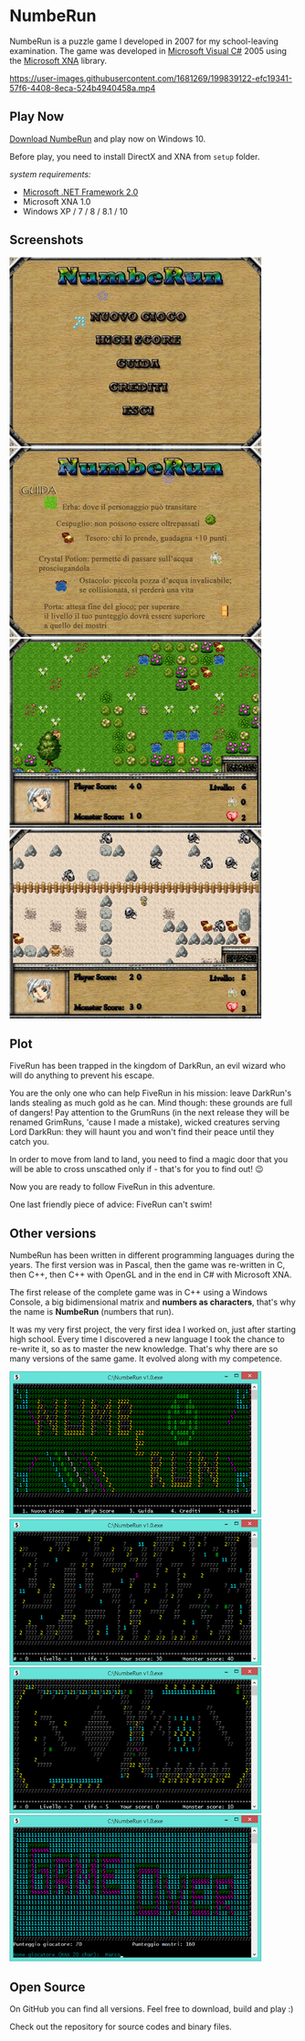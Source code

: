 NumbeRun
========

NumbeRun is a puzzle game I developed in 2007 for my school-leaving examination. The game was developed in [Microsoft Visual C#](http://www.visualstudio.com/) 2005 using the [Microsoft XNA](https://it.wikipedia.org/wiki/Microsoft_XNA) library.

https://user-images.githubusercontent.com/1681269/199839122-efc19341-57f6-4408-8eca-524b4940458a.mp4


Play Now
--------

[Download NumbeRun](https://github.com/marcomontalbano/numberun/releases/latest) and play now on Windows 10.

Before play, you need to install DirectX and XNA from `setup` folder.

_system requirements:_

- [Microsoft .NET Framework 2.0](http://www.microsoft.com/it-it/download/details.aspx?id=1639)
- Microsoft XNA 1.0
- Windows XP / 7 / 8 / 8.1 / 10


Screenshots
-----------

![NumbeRun v2 - menu](docs/assets/numberun_2__menu.jpg) ![NumbeRun v2 - guide](docs/assets/numberun_2__guide.jpg) ![NumbeRun v2 - game1](docs/assets/numberun_2__game1.jpg) ![NumbeRun v2 - game2](docs/assets/numberun_2__game2.jpg)


Plot
----

FiveRun has been trapped in the kingdom of DarkRun, an evil wizard who will do anything to prevent his escape.

You are the only one who can help FiveRun in his mission: leave DarkRun's lands stealing as much gold as he can. Mind though: these grounds are full of dangers! Pay attention to the GrumRuns (in the next release they will be renamed GrimRuns, 'cause I made a mistake), wicked creatures serving Lord DarkRun: they will haunt you and won't find their peace until they catch you.

In order to move from land to land, you need to find a magic door that you will be able to cross unscathed only if - that's for you to find out! :wink:

Now you are ready to follow FiveRun in this adventure.

One last friendly piece of advice: FiveRun can't swim!


Other versions
--------------

NumbeRun has been written in different programming languages during the years. The first version was in Pascal, then the game was re-written in C, then C++, then C++ with OpenGL and in the end in C# with Microsoft XNA.

The first release of the complete game was in C++ using a Windows Console, a big bidimensional matrix and **numbers as characters**, that's why the name is **NumbeRun** (numbers that run).

It was my very first project, the very first idea I worked on, just after starting high school. Every time I discovered a new language I took the chance to re-write it, so as to master the new knowledge. That's why there are so many versions of the same game. It evolved along with my competence.

![NumbeRun v1 - menu](docs/assets/numberun_1__menu.jpg) ![NumbeRun v1 - game 1](docs/assets/numberun_1__game1.jpg) ![NumbeRun v1 - game 2](docs/assets/numberun_1__game2.jpg) ![NumbeRun v1 - game over](docs/assets/numberun_1__gameover.jpg)


Open Source
-----------

On GitHub you can find all versions. Feel free to download, build and play :)

Check out the repository for source codes and binary files.
